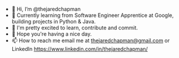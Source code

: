 - 👋 Hi, I’m @thejaredchapman
- 👀 Currently learning from Software Engineer Apprentice at Google, building projects in Python & Java. 
- 🌱 I'm pretty excited to learn, contribute and commit. 
- 💞️ Hope you're having a nice day.
- 📫 How to reach me email me at thejaredchapman@gmail.com or LinkedIn https://www.linkedin.com/in/thejaredchapman/

<!---
thejaredchapman/thejaredchapman is a ✨ special ✨ repository because its `README.md` (this file) appears on your GitHub profile.
You can click the Preview link to take a look at your changes.
--->
